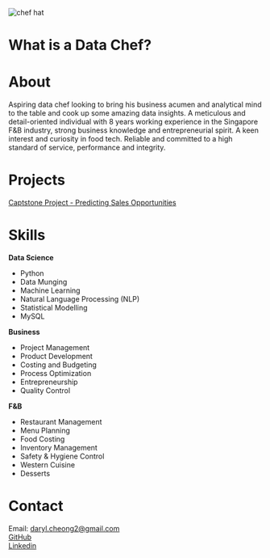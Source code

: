 
![chef hat](https://darylcheong.github.io/images/chef_hat.png)

# What is a Data Chef?



# About
Aspiring data chef looking to bring his business acumen and analytical mind to the table and cook up some amazing data insights. A meticulous and detail-oriented individual with 8 years working experience in the Singapore F&B industry, strong business knowledge and entrepreneurial spirit. A keen interest and curiosity in food tech. Reliable and committed to a high standard of service, performance and integrity.  

# Projects
[Captstone Project - Predicting Sales Opportunities](https://darylcheong.github.io/GA-Capstone/)

# Skills
**Data Science**  
* Python
* Data Munging
* Machine Learning
* Natural Language Processing (NLP)
* Statistical Modelling
* MySQL

**Business**  
* Project Management
* Product Development
* Costing and Budgeting
* Process Optimization
* Entrepreneurship
* Quality Control

**F&B**  
* Restaurant Management
* Menu Planning
* Food Costing
* Inventory Management
* Safety & Hygiene Control
* Western Cuisine
* Desserts

# Contact
Email: daryl.cheong2@gmail.com  
[GitHub](https://github.com/DarylCheong)  
[Linkedin](https://www.linkedin.com/in/darylcheong/)  
